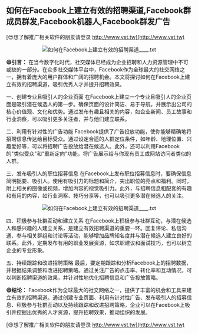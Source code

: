 ## **如何在Facebook上建立有效的招聘渠道,Facebook群成员群发,Facebook机器人,Facebook群发广告**

[😍想了解推广相关软件的朋友请登录 http://www.vst.tw](http://www.vst.tw)

 <center><img src="https://vst.tw/MP4/tuiguang/png/8.png" alt="如何在Facebook上建立有效的招聘渠道____.txt"></center>

**😄引言：**
在当今数字化时代，社交媒体已经成为企业招聘和人力资源管理中不可或缺的一部分。在众多社交媒体平台中，Facebook作为全球最大的社交网络之一，拥有着庞大的用户群体和广阔的招聘机会。本文将探讨如何在Facebook上建立有效的招聘渠道，吸引优秀人才并提升招聘效果。

一、创建专业且吸引人的企业页面
在Facebook上建立一个专业且吸引人的企业页面是吸引潜在候选人的第一步。确保页面的设计简洁、易于导航，并展示出公司的核心价值观、文化和优势。通过发布有趣且相关的内容，如企业新闻、员工故事和行业洞察，可以吸引更多关注者，并与他们建立联系。

二、利用有针对性的广告功能
Facebook提供了广告投放功能，使你能够精确地将招聘信息传达给目标受众。通过设定合适的人群定位条件，如年龄、地理位置、兴趣爱好等，可以将招聘广告投放给潜在候选人。此外，还可以利用Facebook的"类似受众"和"重新定向"功能，将广告展示给与你现有员工或网站访问者类似的人群。

三、发布吸引人的职位招募信息
在Facebook上发布职位招募信息时，要确保信息简明扼要、吸引人。使用有吸引力的标题和简介，突出职位的亮点和福利。同时，附上相关的图像或视频，增加内容的视觉吸引力。此外，与招聘信息相配套的有趣和有用的内容，如行业洞察、技巧分享等，也可以吸引更多潜在候选人的关注。

 <center><img src="https://vst.tw/MP4/tuiguang/png/2.png" alt="如何在Facebook上建立有效的招聘渠道____.txt"></center>

四、积极参与社群互动和建立关系
在Facebook上积极参与社群互动，与潜在候选人和感兴趣的人建立关系，是建立有效招聘渠道的重要一环。回复评论、私信沟通、参与相关群组和讨论等活动，能够增加品牌知名度并与潜在候选人建立良好的联系。此外，定期发布有用的职业发展资源，如求职建议和面试技巧，也可以树立企业的专业形象。

五、持续跟踪和改进招聘策略
最后，要定期跟踪和分析Facebook上的招聘数据，并根据结果调整和改进招聘策略。通过关注广告的点击率、转化率和互动情况，可以判断招聘渠道的效果，并针对性地优化招聘信息和广告投放策略。

**😄结论：**
Facebook作为全球最大的社交网络之一，提供了丰富的机会和工具来建立有效的招聘渠道。通过创建专业页面、利用有针对性广告、发布吸引人的招募信息、积极参与社群互动以及持续跟踪和改进招聘策略，企业可以在Facebook上吸引并挖掘出优秀的人才资源，提升招聘效果，推动组织的发展。

[😍想了解推广相关软件的朋友请登录 http://www.vst.tw](http://www.vst.tw)




